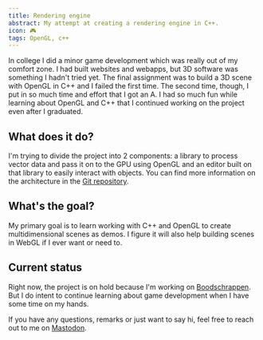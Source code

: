 ```yaml
---
title: Rendering engine
abstract: My attempt at creating a rendering engine in C++.
icon: 🎮
tags: OpenGL, c++
---
```


In college I did a minor game development which was really out of my comfort zone. I had built websites and webapps, but 3D software was something I hadn't tried yet. The final assignment was to build a 3D scene with OpenGL in C++ and I failed the first time. The second time, though, I put in so much time and effort that I got an A. I had so much fun while learning about OpenGL and C++ that I continued working on the project even after I graduated.

## What does it do?

I'm trying to divide the project into 2 components: a library to process vector data and pass it on to the GPU using OpenGL and an editor built on that library to easily interact with objects. You can find more information on the architecture in the [Git repository](https://github.com/jappe999/opengl-renderings-engine).

## What's the goal?

My primary goal is to learn working with C++ and OpenGL to create multidimensional scenes as demos. I figure it will also help building scenes in WebGL if I ever want or need to.

## Current status

Right now, the project is on hold because I'm working on [Boodschrappen](/projects/boodschrappen/). But I do intent to continue learning about game development when I have some time on my hands.

If you have any questions, remarks or just want to say hi, feel free to reach out to me on [Mastodon](https://indieweb.social/@jasper).
